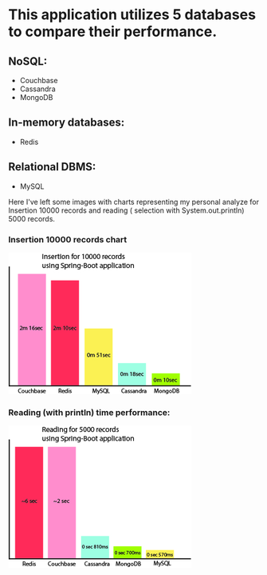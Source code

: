 # This application utilizes 5 databases to compare their performance.

## NoSQL:

* Couchbase
* Cassandra
* MongoDB

## In-memory databases:

* Redis

## Relational DBMS:

* MySQL

Here I've left some images with charts representing my personal analyze for Insertion 10000 records and reading (
selection with System.out.println) 5000 records.

### Insertion 10000 records chart

![](insertion.jpg)

### Reading (with println) time performance:

![](selection.jpg)